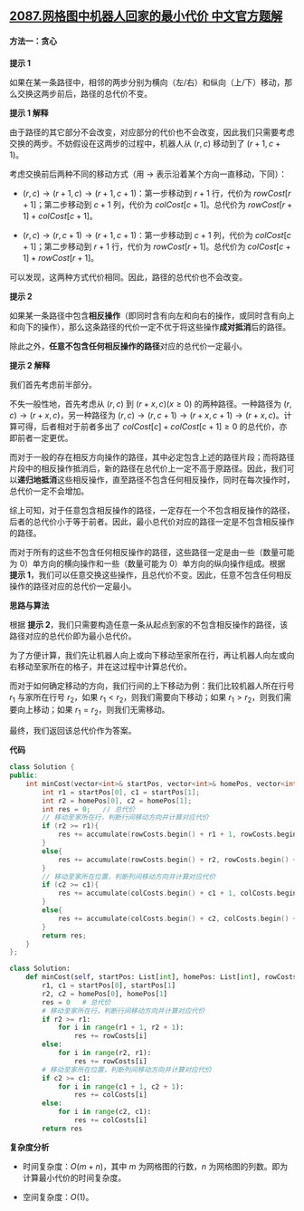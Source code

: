 ## [2087.网格图中机器人回家的最小代价 中文官方题解](https://leetcode.cn/problems/minimum-cost-homecoming-of-a-robot-in-a-grid/solutions/100000/wang-ge-tu-zhong-ji-qi-ren-hui-jia-de-zu-62gy)
#### 方法一：贪心

**提示 $1$**

如果在某一条路径中，相邻的两步分别为横向（左/右）和纵向（上/下）移动，那么交换这两步前后，路径的总代价不变。

**提示 $1$ 解释**

由于路径的其它部分不会改变，对应部分的代价也不会改变，因此我们只需要考虑交换的两步。不妨假设在这两步的过程中，机器人从 $(r, c)$ 移动到了 $(r + 1, c + 1)$。

考虑交换前后两种不同的移动方式（用 $\rightarrow$ 表示沿着某个方向一直移动，下同）：

- $(r, c) \rightarrow (r + 1, c) \rightarrow (r + 1, c + 1)$：第一步移动到 $r + 1$ 行，代价为 $\textit{rowCost}[r + 1]$；第二步移动到 $c + 1$ 列，代价为 $\textit{colCost}[c + 1]$。总代价为 $\textit{rowCost}[r + 1] + \textit{colCost}[c + 1]$。

- $(r, c) \rightarrow (r, c + 1) \rightarrow (r + 1, c + 1)$：第一步移动到 $c + 1$ 列，代价为 $\textit{colCost}[c + 1]$；第二步移动到 $r + 1$ 行，代价为 $\textit{rowCost}[r + 1]$。总代价为 $\textit{colCost}[c + 1] + \textit{rowCost}[r + 1]$。

可以发现，这两种方式代价相同。因此，路径的总代价也不会改变。

**提示 $2$**

如果某一条路径中包含**相反操作**（即同时含有向左和向右的操作，或同时含有向上和向下的操作），那么这条路径的代价一定不优于将这些操作**成对抵消**后的路径。

除此之外，**任意不包含任何相反操作的路径**对应的总代价一定最小。

**提示 $2$ 解释**

我们首先考虑前半部分。

不失一般性地，首先考虑从 $(r, c)$ 到 $(r + x, c) (x \ge 0)$ 的两种路径。一种路径为 $(r, c) \rightarrow (r + x, c)$，另一种路径为 $(r, c) \rightarrow (r, c + 1) \rightarrow (r + x, c + 1) \rightarrow (r + x, c)$。计算可得，后者相对于前者多出了 $\textit{colCost}[c] + \textit{colCost}[c + 1] \ge 0$ 的总代价，亦即前者一定更优。

而对于一般的存在相反方向操作的路径，其中必定包含上述的路径片段；而将路径片段中的相反操作抵消后，新的路径在总代价上一定不高于原路径。因此，我们可以**递归地抵消**这些相反操作，直至路径不包含任何相反操作，同时在每次操作时，总代价一定不会增加。

综上可知，对于任意包含相反操作的路径，一定存在一个不包含相反操作的路径，后者的总代价小于等于前者。因此，最小总代价对应的路径一定是不包含相反操作的路径。

而对于所有的这些不包含任何相反操作的路径，这些路径一定是由一些（数量可能为 $0$）单方向的横向操作和一些（数量可能为 $0$）单方向的纵向操作组成。根据 **提示 $1$**，我们可以任意交换这些操作，且总代价不变。因此，任意不包含任何相反操作的路径对应的总代价一定最小。

**思路与算法**

根据 **提示 $2$**，我们只需要构造任意一条从起点到家的不包含相反操作的路径，该路径对应的总代价即为最小总代价。

为了方便计算，我们先让机器人向上或向下移动至家所在行，再让机器人向左或向右移动至家所在的格子，并在这过程中计算总代价。

而对于如何确定移动的方向，我们行间的上下移动为例：我们比较机器人所在行号 $r_1$ 与家所在行号 $r_2$，如果 $r_1 < r_2$，则我们需要向下移动；如果 $r_1 > r_2$，则我们需要向上移动；如果 $r_1 = r_2$，则我们无需移动。

最终，我们返回该总代价作为答案。

**代码**

```C++ [sol1-C++]
class Solution {
public:
    int minCost(vector<int>& startPos, vector<int>& homePos, vector<int>& rowCosts, vector<int>& colCosts) {
        int r1 = startPos[0], c1 = startPos[1];
        int r2 = homePos[0], c2 = homePos[1];
        int res = 0;   // 总代价
        // 移动至家所在行，判断行间移动方向并计算对应代价
        if (r2 >= r1){
            res += accumulate(rowCosts.begin() + r1 + 1, rowCosts.begin() + r2 + 1, 0);
        }
        else{
            res += accumulate(rowCosts.begin() + r2, rowCosts.begin() + r1, 0);
        }
        // 移动至家所在位置，判断列间移动方向并计算对应代价
        if (c2 >= c1){
            res += accumulate(colCosts.begin() + c1 + 1, colCosts.begin() + c2 + 1, 0);
        }
        else{
            res += accumulate(colCosts.begin() + c2, colCosts.begin() + c1, 0);
        }
        return res;
    }
};
```


```Python [sol1-Python3]
class Solution:
    def minCost(self, startPos: List[int], homePos: List[int], rowCosts: List[int], colCosts: List[int]) -> int:
        r1, c1 = startPos[0], startPos[1]
        r2, c2 = homePos[0], homePos[1]
        res = 0   # 总代价
        # 移动至家所在行，判断行间移动方向并计算对应代价
        if r2 >= r1:
            for i in range(r1 + 1, r2 + 1):
                res += rowCosts[i]
        else:
            for i in range(r2, r1):
                res += rowCosts[i]
        # 移动至家所在位置，判断列间移动方向并计算对应代价
        if c2 >= c1:
            for i in range(c1 + 1, c2 + 1):
                res += colCosts[i]
        else:
            for i in range(c2, c1):
                res += colCosts[i]
        return res
```


**复杂度分析**

- 时间复杂度：$O(m + n)$，其中 $m$ 为网格图的行数，$n$ 为网格图的列数。即为计算最小代价的时间复杂度。

- 空间复杂度：$O(1)$。